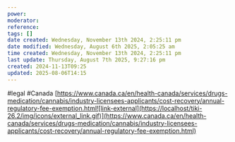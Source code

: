```yaml
---
power: 
moderator: 
reference: 
tags: []
date created: Wednesday, November 13th 2024, 2:25:11 pm
date modified: Wednesday, August 6th 2025, 2:05:25 am
time created: Wednesday, November 13th 2024, 2:25:11 pm
last update: Thursday, August 7th 2025, 9:27:16 pm
created: 2024-11-13T09:25
updated: 2025-08-06T14:15
---
```

#legal #Canada
[https://www.canada.ca/en/health-canada/services/drugs-medication/cannabis/industry-licensees-applicants/cost-recovery/annual-regulatory-fee-exemption.html![link-external](https://localhost/tiki-26.2/img/icons/external_link.gif)](https://www.canada.ca/en/health-canada/services/drugs-medication/cannabis/industry-licensees-applicants/cost-recovery/annual-regulatory-fee-exemption.html)
